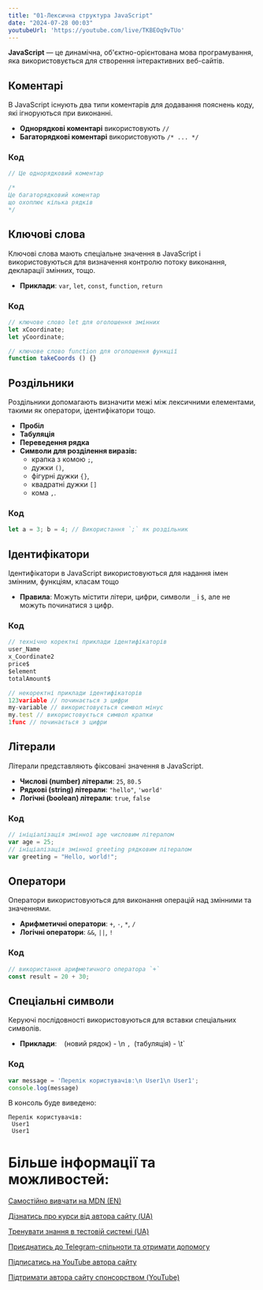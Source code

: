 ```yaml
---
title: "01-Лексична структура JavaScript"
date: "2024-07-28 00:03"
youtubeUrl: 'https://youtube.com/live/TKBEOq9vTUo'
---
```


**JavaScript** — це динамічна, об'єктно-орієнтована мова програмування, яка використовується для створення інтерактивних веб-сайтів.

## Коментарі

В JavaScript існують два типи коментарів для додавання пояснень коду, які ігноруються при виконанні.

- **Однорядкові коментарі** використовують `//`
- **Багаторядкові коментарі** використовують `/* ... */`

### Код

```javascript
// Це однорядковий коментар

/*
Це багаторядковий коментар
що охоплює кілька рядків
*/
```

## Ключові слова

Ключові слова мають спеціальне значення в JavaScript і використовуються для визначення контролю потоку виконання, декларації змінних, тощо.

- **Приклади**: `var`, `let`, `const`, `function`, `return`

### Код

```javascript
// ключове слово let для оголошення змінних
let xCoordinate;
let yCoordinate;

// ключове слово function для оголошення функції
function takeCoords () {}

```

## Роздільники

Роздільники допомагають визначити межі між лексичними елементами, такими як оператори, ідентифікатори тощо.

- **Пробіл**
- **Табуляція**
- **Переведення рядка**
- **Символи для розділення виразів:**
  - крапка з комою `;`,
  - дужки `()`,
  - фігурні дужки `{}`,
  - квадратні дужки `[]`
  - кома `,`.

### Код

```javascript
let a = 3; b = 4; // Використання `;` як роздільник
```

## Ідентифікатори

Ідентифікатори в JavaScript використовуються для надання імен змінним, функціям, класам тощо

- **Правила**: Можуть містити літери, цифри, символи `_` і `$`, але не можуть починатися з цифр.

### Код

```javascript
// технічно коректні приклади ідентифікаторів
user_Name
x_Coordinate2
price$
$element
totalAmount$

// некоректні приклади ідентифікаторів
123variable // починається з цифри
my-variable // використовується символ мінус
my.test // використовується символ крапки
1func // починається з цифри
```

## Літерали

Літерали представляють фіксовані значення в JavaScript.

- **Числові (number) літерали**: `25`, `80.5`
- **Рядкові (string) літерали**: `"hello"`, `'world'`
- **Логічні (boolean) літерали**: `true`, `false`

### Код

```javascript
// ініціалізація змінної age числовим літералом
var age = 25; 
// ініціалізація змінної greeting рядковим літералом
var greeting = "Hello, world!";
```

## Оператори

Оператори використовуються для виконання операцій над змінними та значеннями.

- **Арифметичні оператори**: `+`, `-`, `*`, `/`
- **Логічні оператори**: `&&`, `||`, `!`

### Код

```javascript
// використання арифметичного оператора `+`
const result = 20 + 30; 
```

## Спеціальні символи

Керуючі послідовності використовуються для вставки спеціальних символів.

- **Приклади**: `
` (новий рядок) - \n `,	`(табуляція) - \t`

### Код

```javascript
var message = 'Перелік користувачів:\n User1\n User1';
console.log(message)
```
В консоль буде виведено:
```console
Перелік користувачів:
 User1
 User1
```

# Більше інформації та можливостей:

[Самостійно вивчати на MDN (EN)](https://developer.mozilla.org/en-US/curriculum/)

[Дізнатись про курси від автора сайту (UA)](https://learningtogetherua.github.io/courses/)

[Тренувати знання в тестовій системі (UA)](https://testeducatorua.github.io/itest/)

[Приєднатись до Telegram-спільноти та отримати допомогу](https://t.me/profrontendua)

[Підписатись на YouTube автора сайту](https://www.youtube.com/@itmentor)

[Підтримати автора сайту спонсорством (YouTube)](https://www.youtube.com/channel/UCo8KNXmB8Yb_07FzwCL6HgQ/join)
